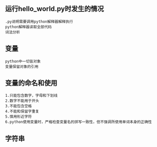 ## 运行hello_world.py时发生的情况

    .py说明需要调用python解释器解释执行
    python解释器读取全部代码
    词法分析

## 变量

    python中一切皆对象
    变量保留对象的引用

## 变量的命名和使用

    1.只能包含数字，字母和下划线
    2.数字不能用于开头
    3.不能包含空格
    4.不能和保留字重复
    5.慎用形近字符
    6.python使用变量时，严格检查变量名的拼写一致性，但不强调所使用单词本身的正确性

## 字符串